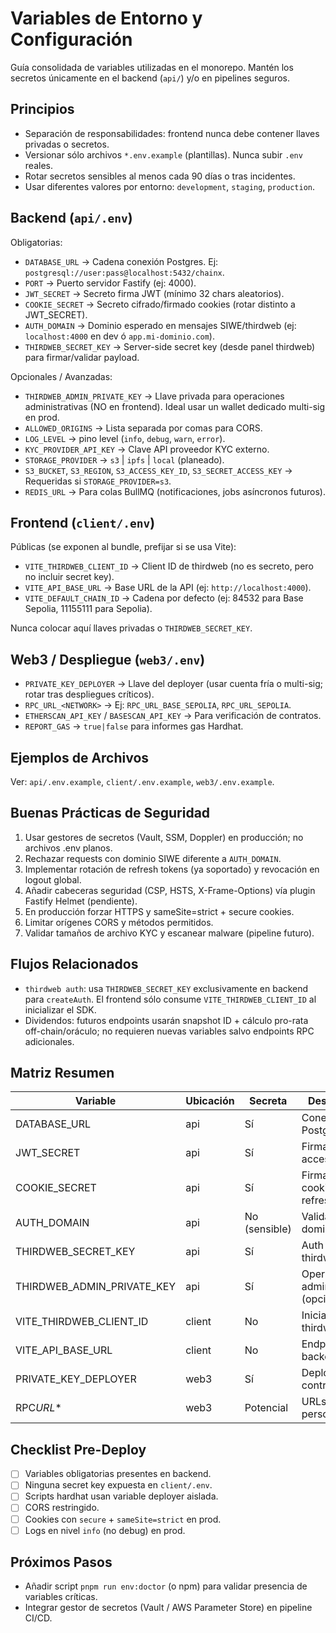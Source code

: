 # Variables de Entorno y Configuración

Guía consolidada de variables utilizadas en el monorepo. Mantén los secretos únicamente en el backend (`api/`) y/o en pipelines seguros.

## Principios

- Separación de responsabilidades: frontend nunca debe contener llaves privadas o secretos.
- Versionar sólo archivos `*.env.example` (plantillas). Nunca subir `.env` reales.
- Rotar secretos sensibles al menos cada 90 días o tras incidentes.
- Usar diferentes valores por entorno: `development`, `staging`, `production`.

## Backend (`api/.env`)

Obligatorias:

- `DATABASE_URL` -> Cadena conexión Postgres. Ej: `postgresql://user:pass@localhost:5432/chainx`.
- `PORT` -> Puerto servidor Fastify (ej: 4000).
- `JWT_SECRET` -> Secreto firma JWT (mínimo 32 chars aleatorios).
- `COOKIE_SECRET` -> Secreto cifrado/firmado cookies (rotar distinto a JWT_SECRET).
- `AUTH_DOMAIN` -> Dominio esperado en mensajes SIWE/thirdweb (ej: `localhost:4000` en dev ó `app.mi-dominio.com`).
- `THIRDWEB_SECRET_KEY` -> Server-side secret key (desde panel thirdweb) para firmar/validar payload.

Opcionales / Avanzadas:

- `THIRDWEB_ADMIN_PRIVATE_KEY` -> Llave privada para operaciones administrativas (NO en frontend). Ideal usar un wallet dedicado multi-sig en prod.
- `ALLOWED_ORIGINS` -> Lista separada por comas para CORS.
- `LOG_LEVEL` -> pino level (`info`, `debug`, `warn`, `error`).
- `KYC_PROVIDER_API_KEY` -> Clave API proveedor KYC externo.
- `STORAGE_PROVIDER` -> `s3` | `ipfs` | `local` (planeado).
- `S3_BUCKET`, `S3_REGION`, `S3_ACCESS_KEY_ID`, `S3_SECRET_ACCESS_KEY` -> Requeridas si `STORAGE_PROVIDER=s3`.
- `REDIS_URL` -> Para colas BullMQ (notificaciones, jobs asíncronos futuros).

## Frontend (`client/.env`)

Públicas (se exponen al bundle, prefijar si se usa Vite):

- `VITE_THIRDWEB_CLIENT_ID` -> Client ID de thirdweb (no es secreto, pero no incluir secret key).
- `VITE_API_BASE_URL` -> Base URL de la API (ej: `http://localhost:4000`).
- `VITE_DEFAULT_CHAIN_ID` -> Cadena por defecto (ej: 84532 para Base Sepolia, 11155111 para Sepolia).

Nunca colocar aquí llaves privadas o `THIRDWEB_SECRET_KEY`.

## Web3 / Despliegue (`web3/.env`)

- `PRIVATE_KEY_DEPLOYER` -> Llave del deployer (usar cuenta fría o multi-sig; rotar tras despliegues críticos).
- `RPC_URL_<NETWORK>` -> Ej: `RPC_URL_BASE_SEPOLIA`, `RPC_URL_SEPOLIA`.
- `ETHERSCAN_API_KEY` / `BASESCAN_API_KEY` -> Para verificación de contratos.
- `REPORT_GAS` -> `true|false` para informes gas Hardhat.

## Ejemplos de Archivos

Ver: `api/.env.example`, `client/.env.example`, `web3/.env.example`.

## Buenas Prácticas de Seguridad

1. Usar gestores de secretos (Vault, SSM, Doppler) en producción; no archivos .env planos.
2. Rechazar requests con dominio SIWE diferente a `AUTH_DOMAIN`.
3. Implementar rotación de refresh tokens (ya soportado) y revocación en logout global.
4. Añadir cabeceras seguridad (CSP, HSTS, X-Frame-Options) vía plugin Fastify Helmet (pendiente).
5. En producción forzar HTTPS y sameSite=strict + secure cookies.
6. Limitar orígenes CORS y métodos permitidos.
7. Validar tamaños de archivo KYC y escanear malware (pipeline futuro).

## Flujos Relacionados

- `thirdweb auth`: usa `THIRDWEB_SECRET_KEY` exclusivamente en backend para `createAuth`. El frontend sólo consume `VITE_THIRDWEB_CLIENT_ID` al inicializar el SDK.
- Dividendos: futuros endpoints usarán snapshot ID + cálculo pro-rata off-chain/oráculo; no requieren nuevas variables salvo endpoints RPC adicionales.

## Matriz Resumen

| Variable                   | Ubicación | Secreta       | Descripción                   |
| -------------------------- | --------- | ------------- | ----------------------------- |
| DATABASE_URL               | api       | Sí            | Conexión Postgres             |
| JWT_SECRET                 | api       | Sí            | Firma JWT acceso              |
| COOKIE_SECRET              | api       | Sí            | Firma/cifrado cookies refresh |
| AUTH_DOMAIN                | api       | No (sensible) | Validación dominio SIWE       |
| THIRDWEB_SECRET_KEY        | api       | Sí            | Auth server thirdweb          |
| THIRDWEB_ADMIN_PRIVATE_KEY | api       | Sí            | Operaciones admin (opcional)  |
| VITE_THIRDWEB_CLIENT_ID    | client    | No            | Inicializar SDK thirdweb      |
| VITE_API_BASE_URL          | client    | No            | Endpoint API backend          |
| PRIVATE_KEY_DEPLOYER       | web3      | Sí            | Deploy contratos              |
| RPC*URL*\*                 | web3      | Potencial     | URLs RPC personalizadas       |

## Checklist Pre-Deploy

- [ ] Variables obligatorias presentes en backend.
- [ ] Ninguna secret key expuesta en `client/.env`.
- [ ] Scripts hardhat usan variable deployer aislada.
- [ ] CORS restringido.
- [ ] Cookies con `secure` + `sameSite=strict` en prod.
- [ ] Logs en nivel `info` (no debug) en prod.

## Próximos Pasos

- Añadir script `pnpm run env:doctor` (o npm) para validar presencia de variables críticas.
- Integrar gestor de secretos (Vault / AWS Parameter Store) en pipeline CI/CD.
